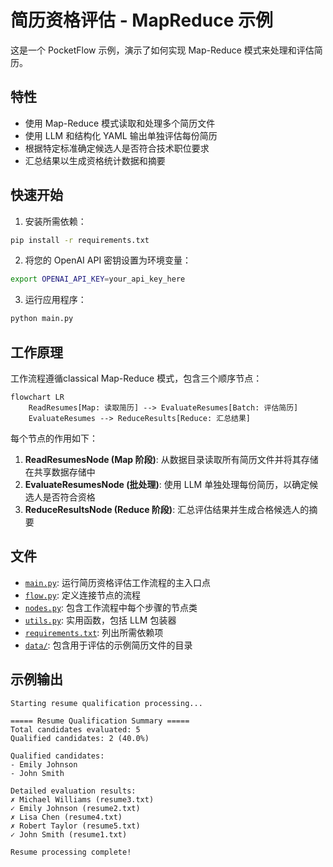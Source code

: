 # 简历资格评估 - MapReduce 示例

这是一个 PocketFlow 示例，演示了如何实现 Map-Reduce 模式来处理和评估简历。

## 特性

- 使用 Map-Reduce 模式读取和处理多个简历文件
- 使用 LLM 和结构化 YAML 输出单独评估每份简历
- 根据特定标准确定候选人是否符合技术职位要求
- 汇总结果以生成资格统计数据和摘要

## 快速开始

1. 安装所需依赖：

```bash
pip install -r requirements.txt
```

2. 将您的 OpenAI API 密钥设置为环境变量：

```bash
export OPENAI_API_KEY=your_api_key_here
```

3. 运行应用程序：

```bash
python main.py
```

## 工作原理

工作流程遵循classical Map-Reduce 模式，包含三个顺序节点：

```mermaid
flowchart LR
    ReadResumes[Map: 读取简历] --> EvaluateResumes[Batch: 评估简历]
    EvaluateResumes --> ReduceResults[Reduce: 汇总结果]
```

每个节点的作用如下：

1. **ReadResumesNode (Map 阶段)**: 从数据目录读取所有简历文件并将其存储在共享数据存储中
2. **EvaluateResumesNode (批处理)**: 使用 LLM 单独处理每份简历，以确定候选人是否符合资格
3. **ReduceResultsNode (Reduce 阶段)**: 汇总评估结果并生成合格候选人的摘要

## 文件

- [`main.py`](./main.py): 运行简历资格评估工作流程的主入口点
- [`flow.py`](./flow.py): 定义连接节点的流程
- [`nodes.py`](./nodes.py): 包含工作流程中每个步骤的节点类
- [`utils.py`](./utils.py): 实用函数，包括 LLM 包装器
- [`requirements.txt`](./requirements.txt): 列出所需依赖项
- [`data/`](./data/): 包含用于评估的示例简历文件的目录

## 示例输出

```
Starting resume qualification processing...

===== Resume Qualification Summary =====
Total candidates evaluated: 5
Qualified candidates: 2 (40.0%)

Qualified candidates:
- Emily Johnson
- John Smith

Detailed evaluation results:
✗ Michael Williams (resume3.txt)
✓ Emily Johnson (resume2.txt)
✗ Lisa Chen (resume4.txt)
✗ Robert Taylor (resume5.txt)
✓ John Smith (resume1.txt)

Resume processing complete!
```